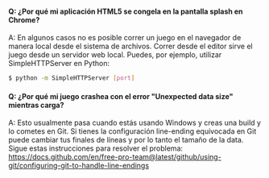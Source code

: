 #### Q: ¿Por qué mi aplicación HTML5 se congela en la pantalla splash en Chrome?

A: En algunos casos no es posible correr un juego en el navegador de manera local desde el sistema de archivos. Correr desde el editor sirve el juego desde un servidor web local. Puedes, por ejemplo, utilizar SimpleHTTPServer en Python:

```sh
$ python -m SimpleHTTPServer [port]
```


#### Q: ¿Por qué mi juego crashea con el error "Unexpected data size" mientras carga?

A: Esto usualmente pasa cuando estás usando Windows y creas una build y lo cometes en Git. Si tienes la configuración line-ending equivocada en Git puede cambiar tus finales de líneas y por lo tanto el tamaño de la data. Sigue estas instrucciones para resolver el problema: https://docs.github.com/en/free-pro-team@latest/github/using-git/configuring-git-to-handle-line-endings
